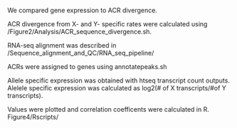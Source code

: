 
We compared gene expression to ACR divergence. 

ACR divergence from X- and Y- specific rates were calculated using /Figure2/Analysis/ACR_sequence_divergence.sh.

RNA-seq alignment was described in /Sequence_alignment_and_QC/RNA_seq_pipeline/

ACRs were assigned to genes using annotatepeaks.sh

Allele specific expression was obtained with htseq transcript count outputs. Alelele specific expression was calculated as log2(# of X transcripts/#of Y transcripts).

Values were plotted and correlation coefficents were calculated in R. Figure4/Rscripts/
